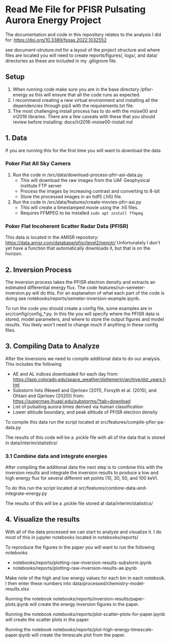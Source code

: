# Read Me File for PFISR Pulsating Aurora Energy Project

The documentation and code in this repository relates to the analysis I did for: https://doi.org/10.3389/fspas.2022.1032552

see document-struture.md for a layout of the project structure and where files are located
you will need to create reports/figures/, logs/, and data/ directories as these are included in my .gitignore file.

## Setup
1. When running code make sure you are in the base directory /pfisr-energy as this will ensure that all the code runs as expected.
2. I recommend creating a new virtual environment and installing all the dependencies through pip3 with the requirements.txt file.
3. The most challenging install process has to do with the msise00 and iri2016 libraries. There are a few caveats with these that you should review before installing: docs/iri2016-msise00-install.md

## 1. Data
If you are running this for the first time you will want to download the data

### Poker Flat All Sky Camera
1. Run the code in /src/data/download-process-pfrr-asi-data.py
    - This will download the raw images from the UAF Geophysical institute FTP server
    - Process the images by increasing contrast and converting to 8-bit
    - Store the processed images in an hdf5 (.h5) file.
2. Run the code in /src/data/features/create-movies-pfrr-asi.py
    - This will create a timestamped movie using the .h5 files.
    - Requires FFMPEG to be installed `sudo apt install ffmpeg`

### Poker Flat Incoherent Scatter Radar Data (PFISR)
This data is located in the AMISR repository: https://data.amisr.com/database/pfisr/level2/nenotr/
Unfortunately I don't yet have a function that automatically downloads it, but that is on the horizon.

## 2. Inversion Process
The inversion process takes the PFISR electron density and extracts an estimated differential energy flux. The code features/run-semeter-inversion.py will do this. For an explanation of what each part of the code is doing see notebooks/reports/semeter-inversion-example.ipynb.

To run the code you should create a config file, some examples are in src/config/config_*.py. In this file you will specify where the PFISR data is stored, model parameters, and where to store the output figures and model results. You likely won't need to change much if anything in these config files.

## 3. Compiling Data to Analyze
After the inversions we need to compile additional data to do our analysis. This includes the following
- AE and AL indices downloaded for each day from: https://lasp.colorado.edu/space_weather/dsttemerin/archive/dst_years.html
- Substorm lists (Newell and Gjerloev (2011), Forsyth et al. (2015), and Ohtani and Gjerloev (2020)) from: https://supermag.jhuapl.edu/substorms/?tab=download
- List of pulsating aurora times derived via human classification
- Lower altitude boundary, and peak altitude of PFISR electron density

To compile this data run the script located at src/features/compile-pfisr-pa-data.py

The results of this code will be a .pickle file with all of the data that is stored in data/interim/statistics/

### 3.1 Combine data and integrate energies
After compiling the additional data the next step is to combine this with the inversion results and integrate the inversion results to produce a low and high energy flux for several different set points (10, 30, 50, and 100 keV).

To do this run the script located at src/features/combine-data-and-integrate-energy.py

The results of this will be a .pickle file stored at data/interim/statistics/

## 4. Visualize the results
With all of the data processed we can start to analyze and visualize it. I do most of this in jupyter notebooks located in notebooks/reports/

To reproduce the figures in the paper you will want to run the following notebooks
- notebooks/reports/plotting-raw-inversion-results-substorm.ipynb
- notebooks/reports/plotting-raw-inversion-results-ae.ipynb

Make note of the high and low energy values for each bin in each notebook. I then enter these numbers into data/processed/chemistry-model-results.xlsx

Running the notebook notebooks/reports/inversion-results/paper-plots.ipynb will create the energy inversion figures in the paper.

Running the notebook notebooks/reports/plot-scatter-plots-for-paper.ipynb will create the scatter plots in the paper.

Running the notebook notebooks/reports/plot-high-energy-timescale-paper.ipynb will create the timescale plot from the paper.

